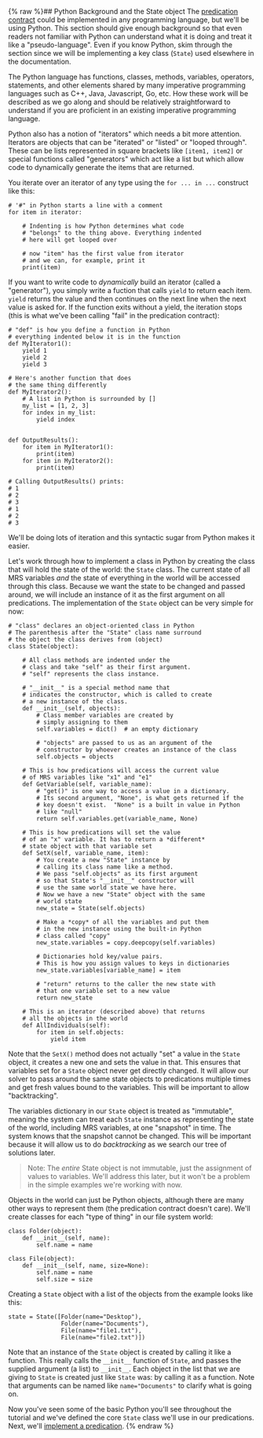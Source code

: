 {% raw %}## Python Background and the State object
The [predication contract](../devhowtoPredicationContract) could be implemented in any programming language, but we'll be using Python. This section should give enough background so that even readers not familiar with Python can understand what it is doing and treat it like a "pseudo-language". Even if you know Python, skim through the section since we will be implementing a key class (`State`) used elsewhere in the documentation.

The Python language has functions, classes, methods, variables, operators, statements, and other elements shared by many imperative programming languages such as C++, Java, Javascript, Go, etc. How these work will be described as we go along and should be relatively straightforward to understand if you are proficient in an existing imperative programming language. 

Python also has a notion of "iterators" which needs a bit more attention. Iterators are objects that can be "iterated" or "listed" or "looped through". These can be lists represented in square brackets like `[item1, item2]` or special functions called "generators" which act like a list but which allow code to dynamically generate the items that are returned.    

You iterate over an iterator of any type using the `for ... in ...` construct like this:

```
# '#" in Python starts a line with a comment
for item in iterator:

    # Indenting is how Python determines what code 
    # "belongs" to the thing above. Everything indented
    # here will get looped over

    # now "item" has the first value from iterator
    # and we can, for example, print it
    print(item)
```

If you want to write code to *dynamically* build an iterator (called a "generator"), you simply write a fuction that calls `yield` to return each item. `yield` returns the value and then continues on the next line when the next value is asked for. If the function exits without a yield, the iteration stops (this is what we've been calling "fail" in the predication contract):

```
# "def" is how you define a function in Python
# everything indented below it is in the function
def MyIterator1():
    yield 1
    yield 2
    yield 3

# Here's another function that does
# the same thing differently
def MyIterator2():
    # A list in Python is surrounded by []
    my_list = [1, 2, 3]
    for index in my_list:
        yield index


def OutputResults():
    for item in MyIterator1():
        print(item)
    for item in MyIterator2():
        print(item)

# Calling OutputResults() prints:
# 1
# 2
# 3
# 1
# 2
# 3
```

We'll be doing lots of iteration and this syntactic sugar from Python makes it easier. 

Let's work through how to implement a class in Python by creating the class that will hold the state of the world: the `State` class. The current state of all MRS variables *and* the state of everything in the world will be accessed through this class. Because we want the state to be changed and passed around, we will include an instance of it as the first argument on all predications. The implementation of the `State` object can be very simple for now:

```
# "class" declares an object-oriented class in Python
# The parenthesis after the "State" class name surround 
# the object the class derives from (object)
class State(object):

    # All class methods are indented under the
    # class and take "self" as their first argument.
    # "self" represents the class instance.

    # "__init__" is a special method name that
    # indicates the constructor, which is called to create
    # a new instance of the class. 
    def __init__(self, objects):
        # Class member variables are created by
        # simply assigning to them
        self.variables = dict()  # an empty dictionary

        # "objects" are passed to us as an argument of the
        # constructor by whoever creates an instance of the class
        self.objects = objects   

    # This is how predications will access the current value
    # of MRS variables like "x1" and "e1"
    def GetVariable(self, variable_name):
        # "get()" is one way to access a value in a dictionary.
        # Its second argument, "None", is what gets returned if the
        # key doesn't exist.  "None" is a built in value in Python
        # like "null"
        return self.variables.get(variable_name, None)

    # This is how predications will set the value
    # of an "x" variable. It has to return a *different*
    # state object with that variable set
    def SetX(self, variable_name, item):
        # You create a new "State" instance by
        # calling its class name like a method.
        # We pass "self.objects" as its first argument
        # so that State's "__init__" constructor will 
        # use the same world state we have here.
        # Now we have a new "State" object with the same
        # world state
        new_state = State(self.objects)

        # Make a *copy* of all the variables and put them
        # in the new instance using the built-in Python 
        # class called "copy"
        new_state.variables = copy.deepcopy(self.variables)

        # Dictionaries hold key/value pairs.
        # This is how you assign values to keys in dictionaries
        new_state.variables[variable_name] = item

        # "return" returns to the caller the new state with 
        # that one variable set to a new value
        return new_state

    # This is an iterator (described above) that returns
    # all the objects in the world
    def AllIndividuals(self):
        for item in self.objects:
            yield item
```
Note that the `SetX()` method does not actually "set" a value in the `State` object, it creates a new one and sets the value in that.  This ensures that variables set for a `State` object never get directly changed. It will allow our solver to pass around the same state objects to predications multiple times and get fresh values bound to the variables. This will be important to allow "backtracking".

The variables dictionary in our `State` object is treated as "immutable", meaning the system can treat each `State` instance as representing the state of the world, including MRS variables, at one "snapshot" in time. The system knows that the snapshot cannot be changed. This will be important because it will allow us to do *backtracking* as we search our tree of solutions later.

> Note: The *entire* State object is not immutable, just the assignment of values to variables.  We'll address this later, but it won't be a problem in the simple examples we're working with now.


Objects in the world can just be Python objects, although there are many other ways to represent them (the predication contract doesn't care). We'll create classes for each "type of thing" in our file system world:

```
class Folder(object):
    def __init__(self, name):
        self.name = name

class File(object):
    def __init__(self, name, size=None):
        self.name = name
        self.size = size
```

Creating a `State` object with a list of the objects from the example looks like this:

```
state = State([Folder(name="Desktop"), 
               Folder(name="Documents"), 
               File(name="file1.txt"), 
               File(name="file2.txt")])
```

Note that an instance of the `State` object is created by calling it like a function. This really calls the `__init__` function of `State`, and passes the supplied argument (a list) to `__init__`. Each object in the list that we are giving to `State` is created just like `State` was: by calling it as a function. Note that arguments can be named like `name="Documents"` to clarify what is going on.

Now you've seen some of the basic Python you'll see throughout the tutorial and we've defined the core `State` class we'll use in our predications.  Next, we'll [implement a predication](../devhowtoImplementPredication).
<update date omitted for speed>{% endraw %}